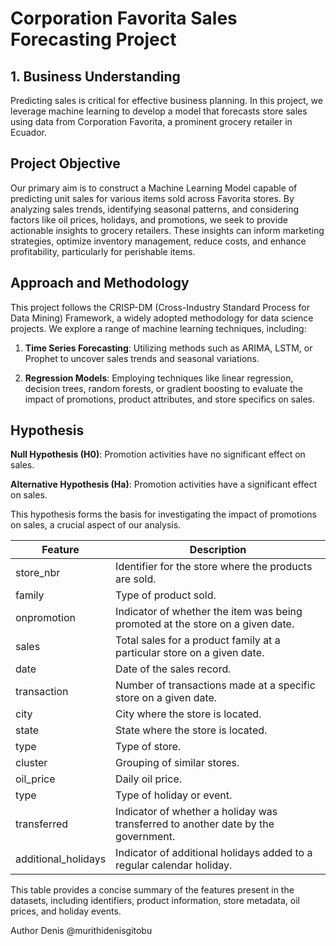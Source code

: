 # Corporation Favorita Sales Forecasting Project

## 1. Business Understanding

Predicting sales is critical for effective business planning. In this project, we leverage machine learning to develop a model that forecasts store sales using data from Corporation Favorita, a prominent grocery retailer in Ecuador.

## Project Objective

Our primary aim is to construct a Machine Learning Model capable of predicting unit sales for various items sold across Favorita stores. By analyzing sales trends, identifying seasonal patterns, and considering factors like oil prices, holidays, and promotions, we seek to provide actionable insights to grocery retailers. These insights can inform marketing strategies, optimize inventory management, reduce costs, and enhance profitability, particularly for perishable items.

## Approach and Methodology

This project follows the CRISP-DM (Cross-Industry Standard Process for Data Mining) Framework, a widely adopted methodology for data science projects. We explore a range of machine learning techniques, including:

1. **Time Series Forecasting**: Utilizing methods such as ARIMA, LSTM, or Prophet to uncover sales trends and seasonal variations.
  
2. **Regression Models**: Employing techniques like linear regression, decision trees, random forests, or gradient boosting to evaluate the impact of promotions, product attributes, and store specifics on sales.

## Hypothesis

**Null Hypothesis (H0)**: Promotion activities have no significant effect on sales.

**Alternative Hypothesis (Ha)**: Promotion activities have a significant effect on sales.

This hypothesis forms the basis for investigating the impact of promotions on sales, a crucial aspect of our analysis.

| Feature          | Description                                                                                                         |
|------------------|---------------------------------------------------------------------------------------------------------------------|
| store_nbr        | Identifier for the store where the products are sold.                                                                |
| family           | Type of product sold.                                                                                               |
| onpromotion      | Indicator of whether the item was being promoted at the store on a given date.                                       |
| sales            | Total sales for a product family at a particular store on a given date.                                               |
| date             | Date of the sales record.                                                                                           |
| transaction      | Number of transactions made at a specific store on a given date.                                                     |
| city             | City where the store is located.                                                                                    |
| state            | State where the store is located.                                                                                   |
| type             | Type of store.                                                                                                      |
| cluster          | Grouping of similar stores.                                                                                         |
| oil_price        | Daily oil price.                                                                                                    |
| type             | Type of holiday or event.                                                                                           |
| transferred      | Indicator of whether a holiday was transferred to another date by the government.                                    |
| additional_holidays | Indicator of additional holidays added to a regular calendar holiday.                                                 |

This table provides a concise summary of the features present in the datasets, including identifiers, product information, store metadata, oil prices, and holiday events.

Author
Denis
@murithidenisgitobu